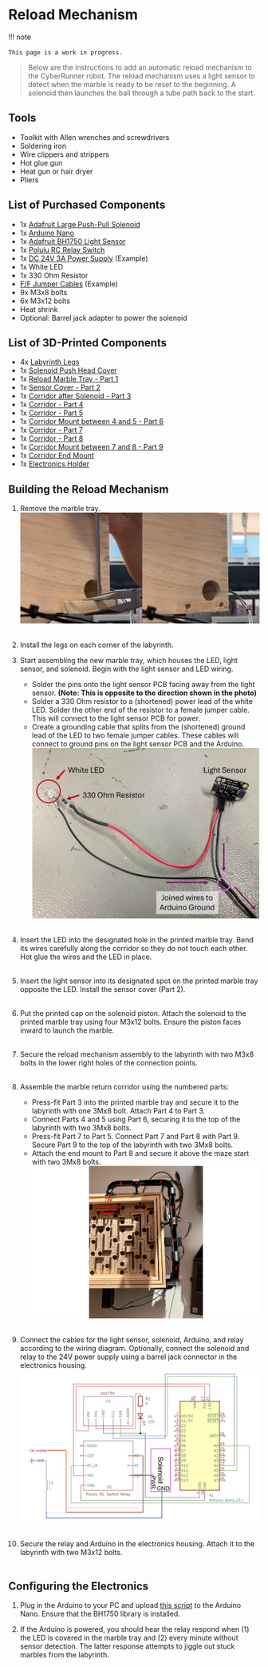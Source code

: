 Reload Mechanism
=====

!!! note

    This page is a work in progress.


> Below are the instructions to add an automatic reload mechanism to the CyberRunner robot. The reload mechanism uses a light sensor to detect when the marble is ready to be reset to the beginning. A solenoid then launches the ball through a tube path back to the start.

## Tools
* Toolkit with Allen wrenches and screwdrivers
* Soldering iron
* Wire clippers and strippers
* Hot glue gun
* Heat gun or hair dryer
* Pliers

## List of Purchased Components
* 1x <a href="https://www.adafruit.com/product/413" target="_blank">Adafruit Large Push-Pull Solenoid</a> 
* 1x <a href="https://store.arduino.cc/products/arduino-nano" target="_blank">Arduino Nano</a>
* 1x <a href="https://www.adafruit.com/product/4681" target="_blank"> Adafruit BH1750 Light Sensor</a>
* 1x <a href="https://www.pololu.com/product/2804" target="_blank">Polulu RC Relay Switch</a>
* 1x <a href="https://www.galaxus.ch/en/s14/product/lumina-swiss-power-supply-dc24v-3a-lighting-accessories-21674974?utm_campaign=organicshopping&utm_source=google&utm_medium=organic&utm_content=7298552&supplier=7298552" target="_blank">DC 24V 3A Power Supply</a> (Example)
* 1x White LED
* 1x 330 Ohm Resistor
* <a href="https://www.adafruit.com/product/793" target="_blank">F/F Jumper Cables</a> (Example)
* 9x M3x8 bolts 
* 6x M3x12 bolts
* Heat shrink
* Optional: Barrel jack adapter to power the solenoid

## List of 3D-Printed Components
* 4x <a href="https://github.com/ckoethz/cyberrunner_docs_md/blob/main/assets/reload/reload_leg.step" target="_blank">Labyrinth Legs</a> 
* 1x <a href="https://github.com/ckoethz/cyberrunner_docs_md/blob/main/assets/reload/reload_solenoid_push_head.step" target="_blank">Solenoid Push Head Cover</a>
* 1x <a href="https://github.com/ckoethz/cyberrunner_docs_md/blob/main/assets/reload/solenoid_sensor_mount.step" target="_blank">Reload Marble Tray - Part 1</a> 
* 1x <a href="https://github.com/ckoethz/cyberrunner_docs_md/blob/main/assets/reload/reload_sensor_cover_2.step" target="_blank">Sensor Cover - Part 2</a> 
* 1x <a href="https://github.com/ckoethz/cyberrunner_docs_md/blob/main/assets/reload/reload_corridor_3.step" target="_blank">Corridor after Solenoid - Part 3</a> 
* 1x <a href="https://github.com/ckoethz/cyberrunner_docs_md/blob/main/assets/reload/reload_corridor_4.step" target="_blank">Corridor - Part 4</a> 
* 1x <a href="https://github.com/ckoethz/cyberrunner_docs_md/blob/main/assets/reload/reload_corridor_5.step" target="_blank">Corridor - Part 5</a> 
* 1x <a href="https://github.com/ckoethz/cyberrunner_docs_md/blob/main/assets/reload/reload_4_5_mount_6.step" target="_blank">Corridor Mount between 4 and 5 - Part 6</a> 
* 1x <a href="https://github.com/ckoethz/cyberrunner_docs_md/blob/main/assets/reload/reload_corridor_7.step" target="_blank">Corridor - Part 7</a> 
* 1x <a href="https://github.com/ckoethz/cyberrunner_docs_md/blob/main/assets/reload/reload_corridor_8.step" target="_blank">Corridor - Part 8</a> 
* 1x <a href="https://github.com/ckoethz/cyberrunner_docs_md/blob/main/assets/reload/reload_7_8_mount_9.step" target="_blank">Corridor Mount between 7 and 8 - Part 9</a> 
* 1x <a href="https://github.com/ckoethz/cyberrunner_docs_md/blob/main/assets/reload/reload_end_holder.step" target="_blank">Corridor End Mount</a> 
* 1x <a href="https://github.com/ckoethz/cyberrunner_docs_md/blob/main/assets/reload/reload_electronics_mount.step" target="_blank">Electronics Holder</a> 

## Building the Reload Mechanism

1. Remove the marble tray. 
![marble_tray](img/marble_tray_removal.jpg)
<br><br>

2. Install the legs on each corner of the labyrinth.

3. Start assembling the new marble tray, which houses the LED, light sensor, and solenoid. Begin with the light sensor and LED wiring. 
    - Solder the pins onto the light sensor PCB facing away from the light sensor. **(Note: This is opposite to the direction shown in the photo)**
    - Solder a 330 Ohm resistor to a (shortened) power lead of the white LED. Solder the other end of the resistor to a female jumper cable. This will connect to the light sensor PCB for power.
    - Create a grounding cable that splits from the (shortened) ground lead of the LED to two female jumper cables. These cables will connect to ground pins on the light sensor PCB and the Arduino.
![light_sensor](img/reload_light_and_sensor_assembly.jpg)
<br><br>

4. Insert the LED into the designated hole in the printed marble tray. Bend its wires carefully along the corridor so they do not touch each other. Hot glue the wires and the LED in place.<!-- ![knobs](img/marble_tray_removal.jpg) -->
<br><br>

5. Insert the light sensor into its designated spot on the printed marble tray opposite the LED. Install the sensor cover (Part 2).<!-- ![knobs](img/marble_tray_removal.jpg) -->
<br><br>

6. Put the printed cap on the solenoid piston. Attach the solenoid to the printed marble tray using four M3x12 bolts. Ensure the piston faces inward to launch the marble.<!-- ![knobs](img/marble_tray_removal.jpg) -->
<br><br>

7. Secure the reload mechanism assembly to the labyrinth with two M3x8 bolts in the lower right holes of the connection points. <!-- ![knobs](img/marble_tray_removal.jpg) -->
<br><br>

8. Assemble the marble return corridor using the numbered parts:
    - Press-fit Part 3 into the printed marble tray and secure it to the labyrinth with one 3Mx8 bolt. Attach Part 4 to Part 3. 
    - Connect Parts 4 and 5 using Part 6, securing it to the top of the labyrinth with two 3Mx8 bolts. 
    - Press-fit Part 7 to Part 5. Connect Part 7 and Part 8 with Part 9. Secure Part 9 to the top of the labyrinth with two 3Mx8 bolts. 
    - Attach the end mount to Part 8 and secure it above the maze start with two 3Mx8 bolts. 
![reload_corridor](img/reload_corridor_numbered.jpg)
<br><br>

9. Connect the cables for the light sensor, solenoid, Arduino, and relay according to the wiring diagram. Optionally, connect the solenoid and relay to the 24V power supply using a barrel jack connector in the electronics housing. 
![reload_wiring](img/reload_wiring.jpg)
<br><br>

10. Secure the relay and Arduino in the electronics housing. Attach it to the labyrinth with two M3x12 bolts.
<br><br>

## Configuring the Electronics

1. Plug in the Arduino to your PC and upload <a href="https://github.com/ckoethz/cyberrunner_docs_md/blob/main/assets/reload/arduino/main_high_low.ino" target="_blank">this script</a> to the Arduino Nano. Ensure that the BH1750 library is installed.

2. If the Arduino is powered, you should hear the relay respond when (1) the LED is covered in the marble tray and (2) every minute without sensor detection. The latter response attempts to jiggle out stuck marbles from the labyrinth. 

